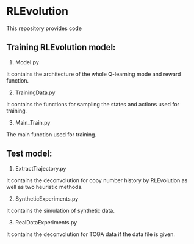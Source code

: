 # RLEvolution 

This repository provides code

## Training RLEvolution model:

1. Model.py

It contains the architecture of the whole Q-learning mode and reward function.

2. TrainingData.py
 
It contains the functions for sampling the states and actions used for training.

3. Main_Train.py
 
The main function used for training.

## Test model:

1. ExtractTrajectory.py

It contains the deconvolution for copy number history by RLEvolution as well as two heuristic 
methods.

2. SyntheticExperiments.py

It contains the simulation of synthetic data.

3. RealDataExperiments.py


It contains the deconvolution for TCGA data if the data file is given.

